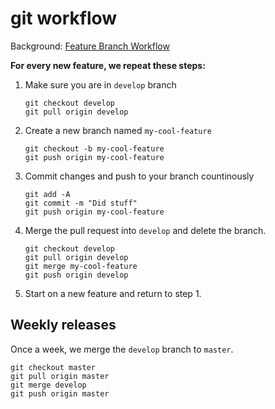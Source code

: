 # git workflow
Background: [Feature Branch Workflow](https://www.atlassian.com/git/tutorials/comparing-workflows/feature-branch-workflow)

**For every new feature, we repeat these steps:**

1. Make sure you are in `develop` branch

	```
	git checkout develop
	git pull origin develop
	```

2. Create a new branch named `my-cool-feature`
	
	```
	git checkout -b my-cool-feature
	git push origin my-cool-feature
	```

3. Commit changes and push to your branch countinously

	```
	git add -A
	git commit -m "Did stuff"
	git push origin my-cool-feature
	```

4. Merge the pull request into `develop` and delete the branch.
	
	```
	git checkout develop
	git pull origin develop
	git merge my-cool-feature
	git push origin develop 
	```

6. Start on a new feature and return to step 1.

## Weekly releases
Once a week, we merge the `develop` branch to `master`.

```
git checkout master
git pull origin master
git merge develop
git push origin master
```